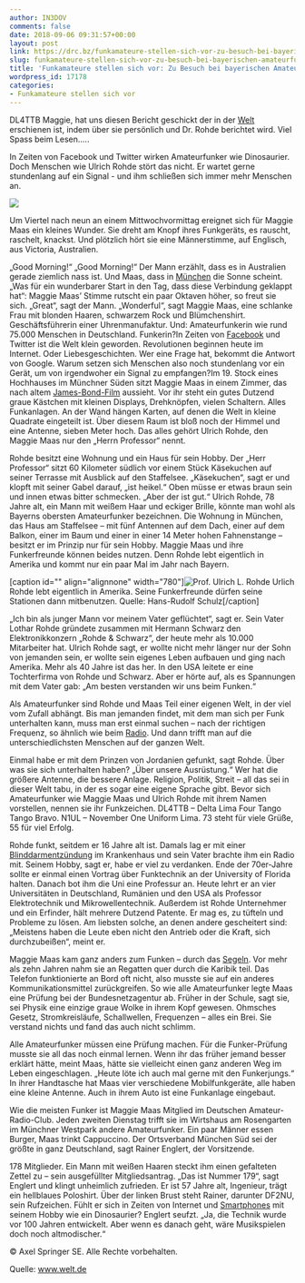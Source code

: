 ```yaml
---
author: IN3DOV
comments: false
date: 2018-09-06 09:31:57+00:00
layout: post
link: https://drc.bz/funkamateure-stellen-sich-vor-zu-besuch-bei-bayerischen-amateurfunkern/
slug: funkamateure-stellen-sich-vor-zu-besuch-bei-bayerischen-amateurfunkern
title: 'Funkamateure stellen sich vor: Zu Besuch bei bayerischen Amateurfunkern.'
wordpress_id: 17178
categories:
- Funkamateure stellen sich vor
---
```


DL4TTB Maggie, hat uns diesen Bericht geschickt der in der [Welt](https://www.welt.de/regionales/bayern/article181401882/Ungewoehnliche-Hobbys-Zu-Besuch-bei-bayerischen-Amateurfunkern.html) erschienen ist, indem über sie persönlich und Dr. Rohde berichtet wird. Viel Spass beim Lesen.....




In Zeiten von Facebook und Twitter wirken Amateurfunker wie Dinosaurier. Doch Menschen wie Ulrich Rohde stört das nicht. Er wartet gerne stundenlang auf ein Signal - und ihm schließen sich immer mehr Menschen an.


[![](https://drc.bz/wp-content/uploads/2018/09/Prof-Ulrich-L-Rohde.jpg)](https://drc.bz/funkamateure-stellen-sich-vor-zu-besuch-bei-bayerischen-amateurfunkern/prof-ulrich-l-rohde/)











Um Viertel nach neun an einem Mittwochvormittag ereignet sich für Maggie Maas ein kleines Wunder. Sie dreht am Knopf ihres Funkgeräts, es rauscht, raschelt, knackst. Und plötzlich hört sie eine Männerstimme, auf Englisch, aus Victoria, Australien.









„Good Morning!“ „Good Morning!“ Der Mann erzählt, dass es in Australien gerade ziemlich nass ist. Und Maas, dass in [München](https://www.welt.de/themen/muenchen/) die Sonne scheint. „Was für ein wunderbarer Start in den Tag, dass diese Verbindung geklappt hat“: Maggie Maas’ Stimme rutscht ein paar Oktaven höher, so freut sie sich. „Great“, sagt der Mann. „Wonderful“, sagt Maggie Maas, eine schlanke Frau mit blonden Haaren, schwarzem Rock und Blümchenshirt. Geschäftsführerin einer Uhrenmanufaktur. Und: Amateurfunkerin wie rund 75.000 Menschen in Deutschland. Funkerin?In Zeiten von [Facebook](https://www.welt.de/themen/facebook/) und Twitter ist die Welt klein geworden. Revolutionen beginnen heute im Internet. Oder Liebesgeschichten. Wer eine Frage hat, bekommt die Antwort von Google. Warum setzen sich Menschen also noch stundenlang vor ein Gerät, um von irgendwoher ein Signal zu empfangen?Im 19. Stock eines Hochhauses im Münchner Süden sitzt Maggie Maas in einem Zimmer, das nach altem [James-Bond-Film](https://www.welt.de/themen/james-bond-spectre/) aussieht. Vor ihr steht ein gutes Dutzend graue Kästchen mit kleinen Displays, Drehknöpfen, vielen Schaltern. Alles Funkanlagen. An der Wand hängen Karten, auf denen die Welt in kleine Quadrate eingeteilt ist. Über diesem Raum ist bloß noch der Himmel und eine Antenne, sieben Meter hoch. Das alles gehört Ulrich Rohde, den Maggie Maas nur den „Herrn Professor“ nennt.

Rohde besitzt eine Wohnung und ein Haus für sein Hobby. Der „Herr Professor“ sitzt 60 Kilometer südlich vor einem Stück Käsekuchen auf seiner Terrasse mit Ausblick auf den Staffelsee. „Käsekuchen“, sagt er und klopft mit seiner Gabel darauf, „ist heikel.“ Oben müsse er etwas braun sein und innen etwas bitter schmecken. „Aber der ist gut.“ Ulrich Rohde, 78 Jahre alt, ein Mann mit weißem Haar und eckiger Brille, könnte man wohl als Bayerns obersten Amateurfunker bezeichnen. Die Wohnung in München, das Haus am Staffelsee – mit fünf Antennen auf dem Dach, einer auf dem Balkon, einer im Baum und einer in einer 14 Meter hohen Fahnenstange – besitzt er im Prinzip nur für sein Hobby. Maggie Maas und ihre Funkerfreunde können beides nutzen. Denn Rohde lebt eigentlich in Amerika und kommt nur ein paar Mal im Jahr nach Bayern.













[caption id="" align="alignnone" width="780"]![Prof. Ulrich L. Rohde](https://www.welt.de/img/bildergalerien/mobile181401610/7631621247-ci23x11-w780/Prof-Ulrich-L-Rohde.jpg) Urlich Rohde lebt eigentlich in Amerika. Seine Funkerfreunde dürfen seine Stationen dann mitbenutzen. Quelle: Hans-Rudolf Schulz[/caption]















„Ich bin als junger Mann vor meinem Vater geflüchtet“, sagt er. Sein Vater Lothar Rohde gründete zusammen mit Hermann Schwarz den Elektronikkonzern „Rohde & Schwarz“, der heute mehr als 10.000 Mitarbeiter hat. Ulrich Rohde sagt, er wollte nicht mehr länger nur der Sohn von jemanden sein, er wollte sein eigenes Leben aufbauen und ging nach Amerika. Mehr als 40 Jahre ist das her. In den USA leitete er eine Tochterfirma von Rohde und Schwarz. Aber er hörte auf, als es Spannungen mit dem Vater gab: „Am besten verstanden wir uns beim Funken.“

Als Amateurfunker sind Rohde und Maas Teil einer eigenen Welt, in der viel vom Zufall abhängt. Bis man jemanden findet, mit dem man sich per Funk unterhalten kann, muss man erst einmal suchen – nach der richtigen Frequenz, so ähnlich wie beim [Radio](https://www.welt.de/wirtschaft/webwelt/article174926086/Analoges-Kabelradio-wird-abgeschaltet-So-ruesten-Sie-um.html). Und dann trifft man auf die unterschiedlichsten Menschen auf der ganzen Welt.

Einmal habe er mit dem Prinzen von Jordanien gefunkt, sagt Rohde. Über was sie sich unterhalten haben? „Über unsere Ausrüstung.“ Wer hat die größere Antenne, die bessere Anlage. Religion, Politik, Streit – all das sei in dieser Welt tabu, in der es sogar eine eigene Sprache gibt. Bevor sich Amateurfunker wie Maggie Maas und Ulrich Rohde mit ihrem Namen vorstellen, nennen sie ihr Funkzeichen. DL4TTB – Delta Lima Four Tango Tango Bravo. N1UL – November One Uniform Lima. 73 steht für viele Grüße, 55 für viel Erfolg.

Rohde funkt, seitdem er 16 Jahre alt ist. Damals lag er mit einer [Blinddarmentzündung](https://www.welt.de/themen/blinddarmentzuendung/) im Krankenhaus und sein Vater brachte ihm ein Radio mit. Seinem Hobby, sagt er, habe er viel zu verdanken. Ende der 70er-Jahre sollte er einmal einen Vortrag über Funktechnik an der University of Florida halten. Danach bot ihm die Uni eine Professur an. Heute lehrt er an vier Universitäten in Deutschland, Rumänien und den USA als Professor Elektrotechnik und Mikrowellentechnik. Außerdem ist Rohde Unternehmer und ein Erfinder, hält mehrere Dutzend Patente. Er mag es, zu tüfteln und Probleme zu lösen. Am liebsten solche, an denen andere gescheitert sind: „Meistens haben die Leute eben nicht den Antrieb oder die Kraft, sich durchzubeißen“, meint er.

Maggie Maas kam ganz anders zum Funken – durch das [Segeln](https://www.welt.de/motor/boote-yachten/article162806012/Welcher-Segler-braucht-welches-Boot.html). Vor mehr als zehn Jahren nahm sie an Regatten quer durch die Karibik teil. Das Telefon funktionierte an Bord oft nicht, also musste sie auf ein anderes Kommunikationsmittel zurückgreifen. So wie alle Amateurfunker legte Maas eine Prüfung bei der Bundesnetzagentur ab. Früher in der Schule, sagt sie, sei Physik eine einzige graue Wolke in ihrem Kopf gewesen. Ohmsches Gesetz, Stromkreisläufe, Schallwellen, Frequenzen – alles ein Brei. Sie verstand nichts und fand das auch nicht schlimm. 

Alle Amateurfunker müssen eine Prüfung machen. Für die Funker-Prüfung musste sie all das noch einmal lernen. Wenn ihr das früher jemand besser erklärt hätte, meint Maas, hätte sie vielleicht einen ganz anderen Weg im Leben eingeschlagen. „Heute löte ich auch mal gerne mit den Funkerjungs.“ In ihrer Handtasche hat Maas vier verschiedene Mobilfunkgeräte, alle haben eine kleine Antenne. Auch in ihrem Auto ist eine Funkanlage eingebaut.

Wie die meisten Funker ist Maggie Maas Mitglied im Deutschen Amateur-Radio-Club. Jeden zweiten Dienstag trifft sie im Wirtshaus am Rosengarten im Münchner Westpark andere Amateurfunker. Ein paar Männer essen Burger, Maas trinkt Cappuccino. Der Ortsverband München Süd sei der größte in ganz Deutschland, sagt Rainer Englert, der Vorsitzende.

178 Mitglieder. Ein Mann mit weißen Haaren steckt ihm einen gefalteten Zettel zu – sein ausgefüllter Mitgliedsantrag. „Das ist Nummer 179“, sagt Englert und klingt unheimlich zufrieden. Er ist 57 Jahre alt, Ingenieur, trägt ein hellblaues Poloshirt. Über der linken Brust steht Rainer, darunter DF2NU, sein Rufzeichen. Fühlt er sich in Zeiten von Internet und [Smartphones](https://www.welt.de/themen/smartphone/) mit seinem Hobby wie ein Dinosaurier? Englert seufzt. „Ja, die Technik wurde vor 100 Jahren entwickelt. Aber wenn es danach geht, wäre Musikspielen doch noch altmodischer.“

© Axel Springer SE. Alle Rechte vorbehalten.

Quelle: www.welt.de


